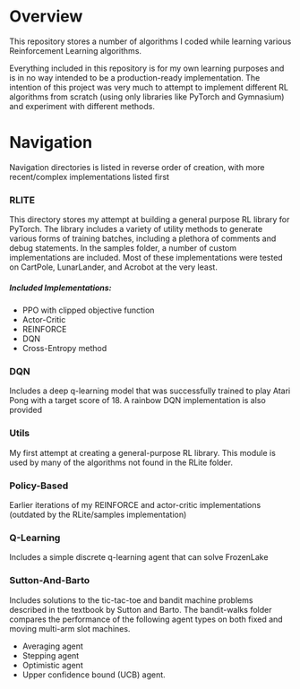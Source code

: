 # Overview
This repository stores a number of algorithms I coded while learning various Reinforcement Learning algorithms.

Everything included in this repository is for my own learning purposes and is in no way intended to be a 
production-ready implementation. The intention of this project
was very much to attempt to implement different RL algorithms from scratch (using only libraries like 
PyTorch and Gymnasium) and experiment with different methods.

# Navigation
Navigation directories is listed in reverse order of creation, 
with more recent/complex implementations listed first

### RLITE
This directory stores my attempt at building a general purpose RL library for PyTorch.
The library includes a variety of utility methods to generate various forms of training batches,
including a plethora of comments and debug statements.
In the samples folder, a number of custom implementations are included.
Most of these implementations were tested on CartPole, LunarLander, and Acrobot at the very least.
##### Included Implementations:
- PPO with clipped objective function
- Actor-Critic
- REINFORCE
- DQN
- Cross-Entropy method

### DQN
Includes a deep q-learning model that was successfully trained to play
Atari Pong with a target score of 18. A rainbow DQN implementation is
also provided

### Utils
My first attempt at creating a general-purpose RL library. This module is
used by many of the algorithms not found in the RLite folder.

### Policy-Based
Earlier iterations of my REINFORCE and actor-critic implementations (outdated by the RLite/samples implementation)

### Q-Learning
Includes a simple discrete q-learning agent that can solve FrozenLake

### Sutton-And-Barto
Includes solutions to the tic-tac-toe and bandit machine problems described
in the textbook by Sutton and Barto. The bandit-walks folder compares the performance
of the following agent types on both fixed and moving multi-arm slot machines.
- Averaging agent
- Stepping agent
- Optimistic agent
- Upper confidence bound (UCB) agent.


